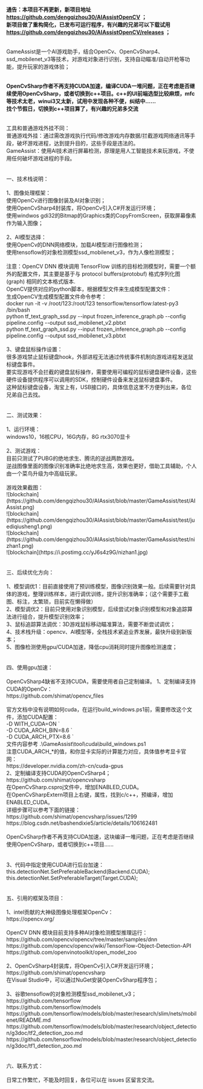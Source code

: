 **通告：本项目不再更新，新项目地址 https://github.com/dengqizhou30/AIAssistOpenCV ；**<br>
**新项目做了重构简化，已发布可运行程序，有兴趣的兄弟可以下载试用 https://github.com/dengqizhou30/AIAssistOpenCV/releases ；**<br><br>

GameAssist是一个AI游戏助手，结合OpenCv、OpenCvSharp4、ssd_mobilenet_v3等技术，对游戏对象进行识别，支持自动瞄准/自动开枪等功能，提升玩家的游戏体验；</br>
</br>

**OpenCvSharp作者不再支持CUDA加速，编译CUDA一堆问题，正在考虑是否继续使用OpenCvSharp，或者切换到c++项目。c++的UI前端选型比较麻烦，mfc等技术太老，winui3又太新，试用中发现各种不便，纠结中......**</br>
**找个节假日，切换到c++项目算了，有兴趣的兄弟多交流**</br>

</br>
工具和普通游戏外挂不同：</br>
普通游戏外挂：通过需改游戏执行代码/修改游戏内存数据/拦截游戏网络通讯等手段，破坏游戏进程，达到提升目的，这些手段是违法的。</br>
GameAssist：使用AI技术进行屏幕检测，原理是用人工智能技术来玩游戏，不使用任何破坏游戏进程的手段。</br>
</br>
</br>
一、技术栈说明：</br>
</br>
1、图像处理框架：</br>
使用OpenCv进行图像封装及AI对象识别；</br>
使用OpenCvSharp4封装库，将OpenCv引入C#开发运行环境；</br>
使用windwos gdi32的Bitmap的Graphics类的CopyFromScreen，获取屏幕像素作为输入图像；</br>
</br>
2、AI模型选择：</br>
使用OpenCv的DNN网络模块，加载AI模型进行图像检测；</br>
使用tensoflow的对象检测模型ssd_mobilenet_v3，作为人像检测模型；</br>
</br>
注意：OpenCV DNN 模块调用 TensorFlow 训练的目标检测模型时，需要一个额外的配置文件，其主要是基于与 protocol buffers(protobuf) 格式序列化图(graph) 相同的文本格式版本.</br>
OpenCV提供对应的python脚本，根据模型文件来生成模型配置文件：</br>
生成OpenCV生成模型配置文件命令参考：</br>
docker run -it -v /root/123:/root/123 tensorflow/tensorflow:latest-py3 /bin/bash</br>
python tf_text_graph_ssd.py --input frozen_inference_graph.pb --config pipeline.config --output ssd_mobilenet_v2.pbtxt</br>
python tf_text_graph_ssd.py --input frozen_inference_graph.pb --config pipeline.config --output ssd_mobilenet_v3.pbtxt</br>
</br>
3、键盘鼠标操作设置：</br>
很多游戏禁止鼠标键盘hook，外部进程无法通过传统事件机制向游戏进程发送鼠标键盘事件。</br>
要实现游戏不会拦截的键盘鼠标操作，需要使用可编程的鼠标键盘硬件设备，这些硬件设备提供程序可以调用的SDK，控制硬件设备来发送鼠标键盘事件。</br>
这种鼠标键盘设备，淘宝上有，USB接口的，具体信息这里不方便列出来，各位兄弟自己去找。</br>
</br>
</br>
二、测试效果：</br>
</br>
1、运行环境：</br>
windows10，16核CPU，16G内存，8G rtx3070显卡</br>
</br>
2、测试游戏：</br>
目前只测试了PUBG的绝地求生、腾讯的逆战两款游戏。</br>
逆战图像里面的图像识别准确率比绝地求生高，效果也更好，借助工具辅助，个人由一个菜鸟升级为中高级玩家。</br>
</br>
游戏效果截图：</br>
![blockchain](https://github.com/dengqizhou30/AIAssist/blob/master/GameAssist/test/AIAssist.png)</br>
![blockchain](https://github.com/dengqizhou30/AIAssist/blob/master/GameAssist/test/juediqiusheng1.png)</br>
![blockchain](https://github.com/dengqizhou30/AIAssist/blob/master/GameAssist/test/nizhan1.png)</br>
![blockchain](https://i.postimg.cc/yJ6s4z9G/nizhan1.jpg)</br>
</br>
</br>
三、后续优化方向：</br>
</br>
1、模型调优1：目前直接使用了预训练模型，图像识别效果一般。后续需要针对具体的游戏，整理训练样本，进行调优训练，提升识别准确率；（这个需要手工截图、标注，太繁琐，目前实在懒得做）</br>
2、模型调优2：目前只使用对象识别模型，后续尝试对象识别模型和对象追踪算法进行组合，提升模型识别效率；</br>
3、鼠标追踪算法调优：3D游戏鼠标移动瞄准算法，需要不断尝试调优；</br>
4、技术栈升级：opencv、AI模型等，全栈技术紧追业界发展，最快升级到新版本；</br>
5、图像检测使用gpu/CUDA加速，降低cpu消耗同时提升图像检测速度；</br>
</br>
</br>
四、使用gpu加速：</br>
</br>
OpenCvSharp4缺省不支持CUDA，需要使用者自己定制编译。
1、定制编译支持CUDA的OpenCv：</br>
https://github.com/shimat/opencv_files</br>
</br>
官方文档中没有说明如何cuda，在运行build_windows.ps1前，需要修改这个文件，添加CUDA配置：</br>
          -D WITH_CUDA=ON `</br>
          -D CUDA_ARCH_BIN=8.6 `</br>
          -D CUDA_ARCH_PTX=8.6 `</br>
文件内容参考 .\GameAssist\tool\cuda\build_windows.ps1</br>
注意CUDA_ARCH_*的值，和你显卡实际的计算能力对应，具体值参考显卡官网：</br>
https://developer.nvidia.com/zh-cn/cuda-gpus
</br>
2、定制编译支持CUDA的OpenCvSharp4；</br>
https://github.com/shimat/opencvsharp</br>
在OpenCvSharp.csproj文件中，增加ENABLED_CUDA。</br>
在OpenCvSharpExtern项目上右键，属性，找到c/c++，预编译，增加ENABLED_CUDA。</br>
详细步骤可以参考下面的链接：
https://github.com/shimat/opencvsharp/issues/1299</br>
https://blog.csdn.net/bashendixie5/article/details/106162481</br>
</br>
OpenCvSharp作者不再支持CUDA加速，这块编译一堆问题，正在考虑是否继续使用OpenCvSharp，或者切换到c++项目......</br>
</br>
</br>
3、代码中指定使用CUDA进行后台加速：</br>
this.detectionNet.SetPreferableBackend(Backend.CUDA);</br>
this.detectionNet.SetPreferableTarget(Target.CUDA);</br>
</br>
</br>
五、引用的框架及项目：</br>
</br>
1、intel贡献的大神级图像处理框架OpenCv：</br>
https://opencv.org/</br>
</br>
OpenCV DNN 模块目前支持多种AI对象检测模型推理运行：</br>
https://github.com/opencv/opencv/tree/master/samples/dnn</br>
https://github.com/opencv/opencv/wiki/TensorFlow-Object-Detection-API</br>
https://github.com/openvinotoolkit/open_model_zoo</br>
</br>
2、OpenCvSharp4封装库，将OpenCv引入C#开发运行环境；</br>
https://github.com/shimat/opencvsharp</br>
在Visual Studio中，可以通过NuGet安装OpenCvSharp程序包；</br>
</br>
3、谷歌tensoflow的对象检测模型ssd_mobilenet_v3；</br>
https://github.com/tensorflow</br>
https://github.com/tensorflow/models</br>
https://github.com/tensorflow/models/blob/master/research/slim/nets/mobilenet/README.md</br>
https://github.com/tensorflow/models/blob/master/research/object_detection/g3doc/tf2_detection_zoo.md</br>
https://github.com/tensorflow/models/blob/master/research/object_detection/g3doc/tf1_detection_zoo.md</br>
</br>
</br>
六、联系方式：</br>
</br>
日常工作繁忙，不能及时回复，各位可以在 issues 区留言交流。

